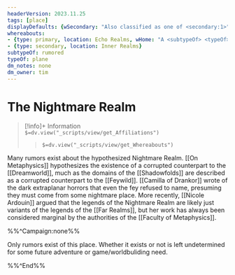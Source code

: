 ```yaml
---
headerVersion: 2023.11.25
tags: [place]
displayDefaults: {wSecondary: "Also classified as one of <secondary:1>"}
whereabouts: 
- {type: primary, location: Echo Realms, wHome: "A <subtypeOf> <typeOf> in <home:1>"}
- {type: secondary, location: Inner Realms}
subtypeOf: rumored
typeOf: plane
dm_notes: none
dm_owner: tim
---
```

# The Nightmare Realm
>[!info]+ Information  
> `$=dv.view("_scripts/view/get_Affiliations")`  
>> `$=dv.view("_scripts/view/get_Whereabouts")`

Many rumors exist about the hypothesized Nightmare Realm. [[On Metaphysics]] hypothesizes the existence of a corrupted counterpart to the [[Dreamworld]], much as the domains of the [[Shadowfolds]] are described as a corrupted counterpart to the [[Feywild]]. [[Camilla of Drankor]] wrote of the dark extraplanar horrors that even the fey refused to name, presuming they must come from some nightmare place. More recently, [[Nicole Ardouin]] argued that the legends of the Nightmare Realm are likely just variants of the legends of the [[Far Realms]], but her work has always been considered marginal by the authorities of the [[Faculty of Metaphysics]]. 

%%^Campaign:none%%

Only rumors exist of this place. Whether it exists or not is left undetermined for some future adventure or game/worldbuliding need. 

%%^End%%
